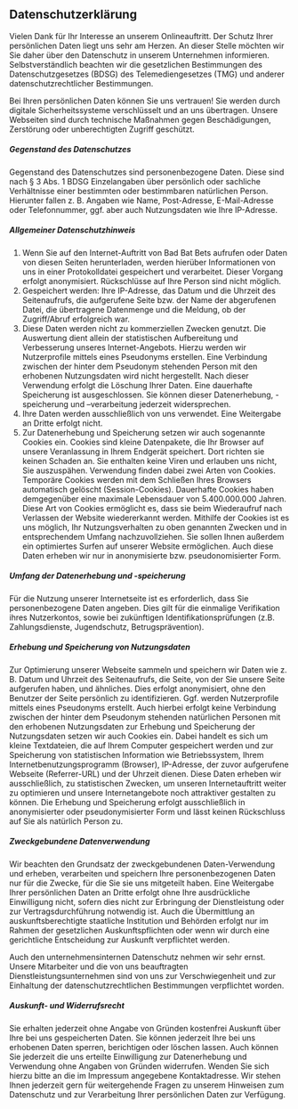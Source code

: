 ## Datenschutzerklärung

Vielen Dank für Ihr Interesse an unserem Onlineauftritt. Der Schutz Ihrer persönlichen Daten liegt uns sehr am Herzen. An dieser Stelle möchten wir Sie daher über den Datenschutz in unserem Unternehmen informieren. Selbstverständlich beachten wir die gesetzlichen Bestimmungen des Datenschutzgesetzes (BDSG) des Telemediengesetzes (TMG) und anderer datenschutzrechtlicher Bestimmungen.

Bei Ihren persönlichen Daten können Sie uns vertrauen! Sie werden durch digitale Sicherheitssysteme verschlüsselt und an uns übertragen. Unsere Webseiten sind durch technische Maßnahmen gegen Beschädigungen, Zerstörung oder unberechtigten Zugriff geschützt.

##### Gegenstand des Datenschutzes

Gegenstand des Datenschutzes sind personenbezogene Daten. Diese sind nach § 3 Abs. 1 BDSG Einzelangaben über persönlich oder sachliche Verhältnisse einer bestimmten oder bestimmbaren natürlichen Person. Hierunter fallen z. B. Angaben wie Name, Post-Adresse, E-Mail-Adresse oder Telefonnummer, ggf. aber auch Nutzungsdaten wie Ihre IP-Adresse.

##### Allgemeiner Datenschutzhinweis

1. Wenn Sie auf den Internet-Auftritt von Bad Bat Bets aufrufen oder Daten von diesen Seiten herunterladen, werden hierüber Informationen von uns in einer Protokolldatei gespeichert und verarbeitet. Dieser Vorgang erfolgt anonymisiert. Rückschlüsse auf Ihre Person sind nicht möglich.
2. Gespeichert werden: Ihre IP-Adresse, das Datum und die Uhrzeit des Seitenaufrufs, die aufgerufene Seite bzw. der Name der abgerufenen Datei, die übertragene Datenmenge und die Meldung, ob der Zugriff/Abruf erfolgreich war.
3. Diese Daten werden nicht zu kommerziellen Zwecken genutzt. Die Auswertung dient allein der statistischen Aufbereitung und Verbesserung unseres Internet-Angebots. Hierzu werden wir Nutzerprofile mittels eines Pseudonyms erstellen. Eine Verbindung zwischen der hinter dem Pseudonym stehenden Person mit den erhobenen Nutzungsdaten wird nicht hergestellt. Nach dieser Verwendung erfolgt die Löschung Ihrer Daten. Eine dauerhafte Speicherung ist ausgeschlossen. Sie können dieser Datenerhebung, -speicherung und –verarbeitung jederzeit widersprechen.
4. Ihre Daten werden ausschließlich von uns verwendet. Eine Weitergabe an Dritte erfolgt nicht.
5. Zur Datenerhebung und Speicherung setzen wir auch sogenannte Cookies ein. Cookies sind kleine Datenpakete, die Ihr Browser auf unsere Veranlassung in Ihrem Endgerät speichert. Dort richten sie keinen Schaden an. Sie enthalten keine Viren und erlauben uns nicht, Sie auszuspähen. Verwendung finden dabei zwei Arten von Cookies. Temporäre Cookies werden mit dem Schließen Ihres Browsers automatisch gelöscht (Session-Cookies). Dauerhafte Cookies haben demgegenüber eine maximale Lebensdauer von 5.400.000.000 Jahren. Diese Art von Cookies ermöglicht es, dass sie beim Wiederaufruf nach Verlassen der Website wiedererkannt werden. Mithilfe der Cookies ist es uns möglich, Ihr Nutzungsverhalten zu oben genannten Zwecken und in entsprechendem Umfang nachzuvollziehen. Sie sollen Ihnen außerdem ein optimiertes Surfen auf unserer Website ermöglichen. Auch diese Daten erheben wir nur in anonymisierte bzw. pseudonomisierter Form.

##### Umfang der Datenerhebung und -speicherung

Für die Nutzung unserer Internetseite ist es erforderlich, dass Sie personenbezogene Daten angeben. Dies gilt für die einmalige Verifikation ihres Nutzerkontos, sowie bei zukünftigen Identifikationsprüfungen (z.B. Zahlungsdienste, Jugendschutz, Betrugsprävention).

##### Erhebung und Speicherung von Nutzungsdaten

Zur Optimierung unserer Webseite sammeln und speichern wir Daten wie z. B. Datum und Uhrzeit des Seitenaufrufs, die Seite, von der Sie unsere Seite aufgerufen haben, und ähnliches. Dies erfolgt anonymisiert, ohne den Benutzer der Seite persönlich zu identifizieren. Ggf. werden Nutzerprofile mittels eines Pseudonyms erstellt. Auch hierbei erfolgt keine Verbindung zwischen der hinter dem Pseudonym stehenden natürlichen Personen mit den erhobenen Nutzungsdaten zur Erhebung und Speicherung der Nutzungsdaten setzen wir auch Cookies ein. Dabei handelt es sich um kleine Textdateien, die auf Ihrem Computer gespeichert werden und zur Speicherung von statistischen Information wie Betriebssystem, Ihrem Internetbenutzungsprogramm (Browser), IP-Adresse, der zuvor aufgerufene Webseite (Referrer-URL) und der Uhrzeit dienen. Diese Daten erheben wir ausschließlich, zu statistischen Zwecken, um unseren Internetauftritt weiter zu optimieren und unsere Internetangebote noch attraktiver gestalten zu können. Die Erhebung und Speicherung erfolgt ausschließlich in anonymisierter oder pseudonymisierter Form und lässt keinen Rückschluss auf Sie als natürlich Person zu.

##### Zweckgebundene Datenverwendung

Wir beachten den Grundsatz der zweckgebundenen Daten-Verwendung und erheben, verarbeiten und speichern Ihre personenbezogenen Daten nur für die Zwecke, für die Sie sie uns mitgeteilt haben. Eine Weitergabe Ihrer persönlichen Daten an Dritte erfolgt ohne Ihre ausdrückliche Einwilligung nicht, sofern dies nicht zur Erbringung der Dienstleistung oder zur Vertragsdurchführung notwendig ist. Auch die Übermittlung an auskunftsberechtigte staatliche Institution und Behörden erfolgt nur im Rahmen der gesetzlichen Auskunftspflichten oder wenn wir durch eine gerichtliche Entscheidung zur Auskunft verpflichtet werden.

Auch den unternehmensinternen Datenschutz nehmen wir sehr ernst. Unsere Mitarbeiter und die von uns beauftragten Dienstleistungsunternehmen sind von uns zur Verschwiegenheit und zur Einhaltung der datenschutzrechtlichen Bestimmungen verpflichtet worden.

##### Auskunft- und Widerrufsrecht

Sie erhalten jederzeit ohne Angabe von Gründen kostenfrei Auskunft über Ihre bei uns gespeicherten Daten. Sie können jederzeit Ihre bei uns erhobenen Daten sperren, berichtigen oder löschen lassen. Auch können Sie jederzeit die uns erteilte Einwilligung zur Datenerhebung und Verwendung ohne Angaben von Gründen widerrufen. Wenden Sie sich hierzu bitte an die im Impressum angegebene Kontaktadresse. Wir stehen Ihnen jederzeit gern für weitergehende Fragen zu unserem Hinweisen zum Datenschutz und zur Verarbeitung Ihrer persönlichen Daten zur Verfügung.

